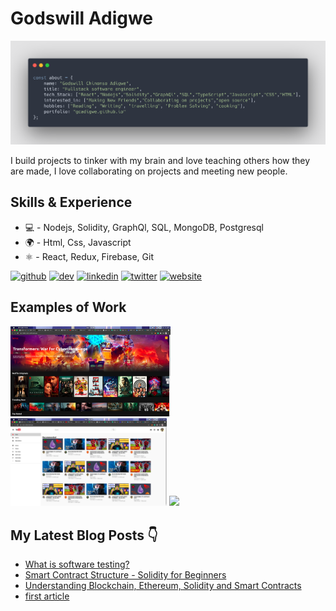 # Godswill Adigwe

<img src="https://github.com/gcadigwe/gcadigwe/blob/main/carbon%20(2).png" >

I build projects to tinker with my brain and love teaching others how they are made, I love collaborating on projects and meeting new people.

## Skills & Experience
* 💻 - Nodejs, Solidity, GraphQl, SQL, MongoDB, Postgresql
* 🌍 - Html, Css, Javascript
* ⚛️ - React, Redux, Firebase, Git


[<img src='https://cdn.jsdelivr.net/npm/simple-icons@3.0.1/icons/github.svg' alt='github' height='40'>](https://www.github.com/gcadigwe)  [<img src='https://cdn.jsdelivr.net/npm/simple-icons@3.0.1/icons/hashnode.svg' alt='dev' height='40'>](adigwecodes.hashnode.dev)  [<img src='https://cdn.jsdelivr.net/npm/simple-icons@3.0.1/icons/linkedin.svg' alt='linkedin' height='40'>](https://www.linkedin.com/in/godswill-adigwe-858506209/)  [<img src='https://cdn.jsdelivr.net/npm/simple-icons@3.0.1/icons/twitter.svg' alt='twitter' height='40'>](https://twitter.com/adigwecodes)  [<img src='https://cdn.jsdelivr.net/npm/simple-icons@3.0.1/icons/icloud.svg' alt='website' height='40'>](gcadigwe.github.io)  

## Examples of Work
<img src="https://github.com/gcadigwe/gcadigwe/blob/main/Screenshot%20from%202021-05-01%2014-12-29.png" width="256px">   <img src="https://github.com/gcadigwe/gcadigwe/blob/main/Screenshot%20from%202021-05-01%2014-14-23.png" width="250px" > <img src="https://github.com/gcadigwe/gcadigwe/blob/main/2021-05-03_20-41-48.gif" width="250px">

## My Latest Blog Posts 👇
<!-- HASHNODE_BLOG:START -->
- [What is software testing?](https://adigwecodes.hashnode.dev/software-testing-and-benefits-cko1wlp0p04q3egs172pmcbtg)
- [Smart Contract Structure - Solidity for Beginners](https://adigwecodes.hashnode.dev/smart-contract-structure-solidity-for-beginners-cknry4s5e16qrlps14esr5759)
- [Understanding Blockchain, Ethereum, Solidity and Smart Contracts](https://adigwecodes.hashnode.dev/understanding-blockchain-ethereum-solidity-and-smart-contracts-cknapn77d02y6h2s1ew6add46)
- [first article](https://adigwecodes.hashnode.dev/first-article-ckm6somqq00umkhs13odi8ore)
<!-- HASHNODE_BLOG:END -->


